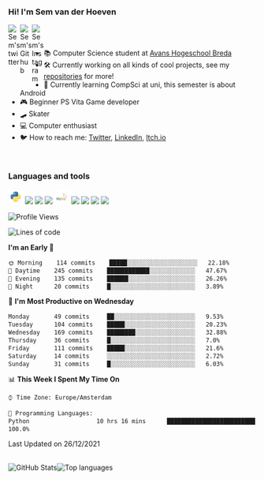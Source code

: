 ### Hi! I'm Sem van der Hoeven

<a href="https://twitter.com/semtex99">
  <img align="left" alt="Sem's twitter" width="24px" src="https://cdn.jsdelivr.net/npm/simple-icons@v3/icons/twitter.svg" />
</a>
<a href="https://github.com/SemvdH">
  <img align="left" alt="Sem's Github" width="24px" src="https://cdn.jsdelivr.net/npm/simple-icons@v3/icons/github.svg" />
</a>
<a href="https://instagram.com/sem_vdh/">
  <img align="left" alt="Sem's Instagram" width="24px" src="https://cdn.jsdelivr.net/npm/simple-icons@v3/icons/instagram.svg" />
</a>

<br/>
<br/>


- 📚 Computer Science student at [Avans Hogeschool Breda](https://www.avans.nl/opleidingen/opleidingzoeker/technische-informatica-breda-voltijd-bachelor/)
- 🛠 Currently working on all kinds of cool projects, see my [repositories](https://github.com/SemvdH?tab=repositories) for more!
- 📖 Currently learning CompSci at uni, this semester is about Android
- 🎮 Beginner PS Vita Game developer
- 🛹 Skater
- 💻 Computer enthusiast
- 🐦 How to reach me: [Twitter](https://twitter.com/semtex99), [LinkedIn](https://www.linkedin.com/in/sem-van-der-hoeven-50a193206/), [Itch.io](https://semvdh.itch.io/)
<br/>

### Languages and tools
<code><img height="30" src="https://raw.githubusercontent.com/github/explore/80688e429a7d4ef2fca1e82350fe8e3517d3494d/topics/python/python.png"></code>
<code><img height="30" src="https://www.flaticon.com/svg/static/icons/svg/919/919842.svg"></code>
<code><img height="30" src="https://www.flaticon.com/svg/static/icons/svg/226/226777.svg"></code>
<code><img height="30" src="https://upload.wikimedia.org/wikipedia/commons/thumb/7/7a/C_Sharp_logo.svg/150px-C_Sharp_logo.svg.png"></code>
<code><img height="30" src="https://raw.githubusercontent.com/github/explore/80688e429a7d4ef2fca1e82350fe8e3517d3494d/topics/mysql/mysql.png"></code>
<code><img height="30" src="https://upload.wikimedia.org/wikipedia/commons/thumb/3/3f/Git_icon.svg/97px-Git_icon.svg.png"></code>
<code><img height="30" src="https://upload.wikimedia.org/wikipedia/commons/thumb/9/9a/Visual_Studio_Code_1.35_icon.svg/1200px-Visual_Studio_Code_1.35_icon.svg.png"></code>
<code><img height="30" src="https://cdn.iconscout.com/icon/free/png-512/arduino-4-569256.png"></code>
<code><img height="30" src="https://i.pinimg.com/originals/24/e0/a3/24e0a35fd1bee2de25e10f84cbffe2b8.png"></code>
<br/>
<!--START_SECTION:waka-->
![Profile Views](http://img.shields.io/badge/Profile%20Views-0-blue)

![Lines of code](https://img.shields.io/badge/From%20Hello%20World%20I%27ve%20Written-142%20Thousand%20lines%20of%20code-blue)

**I'm an Early 🐤** 

```text
🌞 Morning    114 commits    █████░░░░░░░░░░░░░░░░░░░░   22.18% 
🌆 Daytime    245 commits    ████████████░░░░░░░░░░░░░   47.67% 
🌃 Evening    135 commits    ██████░░░░░░░░░░░░░░░░░░░   26.26% 
🌙 Night      20 commits     █░░░░░░░░░░░░░░░░░░░░░░░░   3.89%

```
📅 **I'm Most Productive on Wednesday** 

```text
Monday       49 commits     ██░░░░░░░░░░░░░░░░░░░░░░░   9.53% 
Tuesday      104 commits    █████░░░░░░░░░░░░░░░░░░░░   20.23% 
Wednesday    169 commits    ████████░░░░░░░░░░░░░░░░░   32.88% 
Thursday     36 commits     █░░░░░░░░░░░░░░░░░░░░░░░░   7.0% 
Friday       111 commits    █████░░░░░░░░░░░░░░░░░░░░   21.6% 
Saturday     14 commits     ░░░░░░░░░░░░░░░░░░░░░░░░░   2.72% 
Sunday       31 commits     █░░░░░░░░░░░░░░░░░░░░░░░░   6.03%

```


📊 **This Week I Spent My Time On** 

```text
⌚︎ Time Zone: Europe/Amsterdam

💬 Programming Languages: 
Python                   10 hrs 16 mins      █████████████████████████   100.0%

```


 Last Updated on 26/12/2021
<!--END_SECTION:waka-->


<br/>

<img align="left" src="https://github-readme-stats.vercel.app/api?username=SemvdH&show_icons=true&theme=merko&include_all_commits=true&custom_title=Github Stats&bg_color=23293d&title_color=03ffe6&icon_color=dbdbdb&text_color=cf4cb9" alt="GitHub Stats">
<img align="left" src="https://github-readme-stats.vercel.app/api/top-langs/?username=SemvdH&layout=compact&bg_color=23293d&title_color=03ffe6&icon_color=dbdbdb&text_color=cf4cb9&hide=brainfuck" alt="Top languages">

